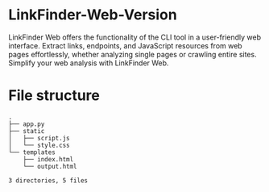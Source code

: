 # LinkFinder-Web-Version
LinkFinder Web offers the functionality of the CLI tool in a user-friendly web interface. Extract links, endpoints, and JavaScript resources from web pages effortlessly, whether analyzing single pages or crawling entire sites. Simplify your web analysis with LinkFinder Web.

# File structure 
    .
    ├── app.py       
    ├── static       
    │   ├── script.js
    │   └── style.css
    └── templates
        ├── index.html
        └── output.html
    
    3 directories, 5 files
